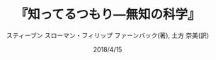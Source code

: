 ---
title: "『知ってるつもり―無知の科学』"
description: "水洗トイレや自転車の仕組みを説明できると思いこむ、政治に対して極端な意見を持っている人ほど政策の中身を理解していない……私たちがこうした「知識の錯覚」に陥りがちな理由と解決策を認知科学者コンビが語る。ハラリ、サンスティーン、ピンカーが激賞。"
date: 2018/4/15
draft: false
hideToc: false
enableToc: true
enableTocContent: false
author: "スティーブン スローマン・フィリップ ファーンバック(著), 土方 奈美(訳) "
tags: 
- 教育
category: 
- 認知科学
series:
- 岩波文庫
- 早稲田大学必修基礎演習テキスト100(2020年度)
image: images/feature2/content.png
---